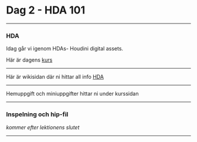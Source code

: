 
# **Dag 2 - HDA 101**
___
### HDA
Idag går vi igenom HDAs- Houdini digital assets.

Här är dagens [kurs](https://github.com/Studio-Konkret/Technical-Direction/tree/main/Kursmoment/104_HDA_01)
___
Här är wikisidan där ni hittar all info [HDA](https://github.com/Studio-Konkret/Technical-Direction/wiki/HDA-(Houdini-Digital-Asset))
___
Hemuppgift och miniuppgifter hittar ni under kurssidan

___
### **Inspelning och hip-fil**
*kommer efter lektionens slutet*
___



